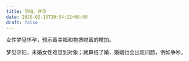 ```yaml
---
title: 孕妇、怀孕
date: 2020-02-15T20:54:12+08:00
draft: false
---
```


女性梦见怀孕，预示着幸福和物质财富的增加。

梦见孕妇，未婚女性难觅到对象；就算结了婚，婚姻也会出现问题，例如争吵。